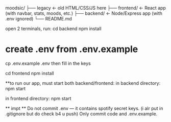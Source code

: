 moodsic/
├── legacy           ← old HTML/CSS/JS here
├── frontend/        ← React app (with navbar, stats, moods, etc.)
├── backend/         ← Node/Express app (with .env ignored)
└── README.md


open 2 terminals, run:
cd backend
npm install
# create .env from .env.example
cp .env.example .env
then fill in the keys 

cd frontend
npm install

**to run our app, must start both backend/frontend:
in backend directory: 
npm start

in frontend directory: 
npm start

** impt **
Do not commit .env — it contains spotify secret keys.
(i alr put in .gitignore but do check b4 u push)
Only commit code and .env.example.